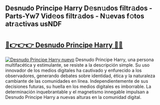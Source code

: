## Desnudo Principe Harry D𝚎sn𝚞dos filtr𝚊dos - Parts-Yw7 Vid𝚎os filtr𝚊dos - N𝚞evas f𝚘tos atr𝚊ctivas usNDF

# <h2><a href="http://mb1iet.tromn.icu/?c=Desnudo+Principe+Harry">🔗👉👉👉 Desnudo Principe Harry 🔗🔗</a></h2>

[![Desnudo Principe Harry nuevo](https://i.imgur.com/pEAQMta.gif)](http://mb1iet.tromn.icu/?c=Desnudo+Principe+Harry)
Desnudo Principe Harry, una persona multifacética y estimulante, se resiste a la descripción simple. Su uso innovador de los medios digitales ha cautivado y enfurecido a los observadores, generando debates sobre identidad, ética y la naturaleza cambiante de las comunidades en línea. Independientemente de sus decisiones futuras, su huella en los medios digitales es imborrable. La determinación inquebrantable y el magnetismo innegable impulsan a Desnudo Principe Harry a nuevas alturas en la comunidad digital.
